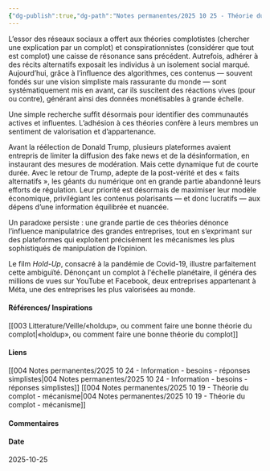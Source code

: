 ```yaml
---
{"dg-publish":true,"dg-path":"Notes permanentes/2025 10 25 - Théorie du complot - influence des réseaux sociaux.md","permalink":"/notes-permanentes/2025-10-25-theorie-du-complot-influence-des-reseaux-sociaux/","dgPassFrontmatter":true}
---
```


L’essor des réseaux sociaux a offert aux théories complotistes (chercher une explication par un complot) et conspirationnistes (considérer que tout est complot) une caisse de résonance sans précédent. Autrefois, adhérer à des récits alternatifs exposait les individus à un isolement social marqué. Aujourd’hui, grâce à l’influence des algorithmes, ces contenus — souvent fondés sur une vision simpliste mais rassurante du monde — sont systématiquement mis en avant, car ils suscitent des réactions vives (pour ou contre), générant ainsi des données monétisables à grande échelle.

Une simple recherche suffit désormais pour identifier des communautés actives et influentes. L’adhésion à ces théories confère à leurs membres un sentiment de valorisation et d’appartenance.

Avant la réélection de Donald Trump, plusieurs plateformes avaient entrepris de limiter la diffusion des fake news et de la désinformation, en instaurant des mesures de modération. Mais cette dynamique fut de courte durée. Avec le retour de Trump, adepte de la post-vérité et des « faits alternatifs », les géants du numérique ont en grande partie abandonné leurs efforts de régulation. Leur priorité est désormais de maximiser leur modèle économique, privilégiant les contenus polarisants — et donc lucratifs — aux dépens d’une information équilibrée et nuancée.

Un paradoxe persiste : une grande partie de ces théories dénonce l’influence manipulatrice des grandes entreprises, tout en s’exprimant sur des plateformes qui exploitent précisément les mécanismes les plus sophistiqués de manipulation de l’opinion.

Le film _Hold-Up_, consacré à la pandémie de Covid-19, illustre parfaitement cette ambiguïté. Dénonçant un complot à l'échelle planétaire, il généra des millions de vues sur YouTube et Facebook, deux entreprises appartenant à Méta, une des entreprises les plus valorisées au monde.

#### Références/ Inspirations
[[003 Litterature/Veille/«holdup», ou comment faire une bonne théorie du complot\|«holdup», ou comment faire une bonne théorie du complot]]

#### Liens
[[004 Notes permanentes/2025 10 24 - Information - besoins - réponses simplistes\|004 Notes permanentes/2025 10 24 - Information - besoins - réponses simplistes]]
[[004 Notes permanentes/2025 10 19 - Théorie du complot - mécanisme\|004 Notes permanentes/2025 10 19 - Théorie du complot - mécanisme]]

#### Commentaires



#### Date
2025-10-25

